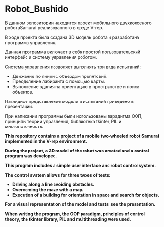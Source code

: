 # Robot_Bushido
<p> В данном репозитории находится проект мобильного двухколсеного роботаSamurai  реализованного в среде V-rep.</p>
<p> В ходе проекта была создана 3D модель робота и разработана программа управления.</p>
<p> Данная программа включает в себя простой пользовательский интерфейс и систему управления роботом.</p>
<p> Система управления позволяет выполнять три вида испытаний:</p>
<ul>
  <li> Движение по линии с объездом препятсвий.</li>
<li> Преодоление лабиринта с помощью карты.</li>
<li> Выполнение здания на ориентацию в пространстве и поиск объектов.</li>
</ul>
<p> Наглядное представление модели и испытаний приведено в презентации.</p>
<p> При написании программы были использованы парадигма ООП, принципы  теории управления, библиотека tkinter,  PIL и многопоточность.</p>
<b>
<p> This repository contains a project of a mobile two-wheeled robot Samurai implemented in the V-rep environment. </p>
<p> During the project, a 3D model of the robot was created and a control program was developed. </p>
<p> This program includes a simple user interface and robot control system. </p>
<p> The control system allows for three types of tests: </p>
<ul>
  <li> Driving along a line avoiding obstacles. </li>
<li> Overcoming the maze with a map. </li>
<li> Execution of a building for orientation in space and search for objects. </li>
</ul>
<p> For a visual representation of the model and tests, see the presentation. </p>
<p> When writing the program, the OOP paradigm, principles of control theory, the tkinter library, PIL and multithreading were used. </p>
